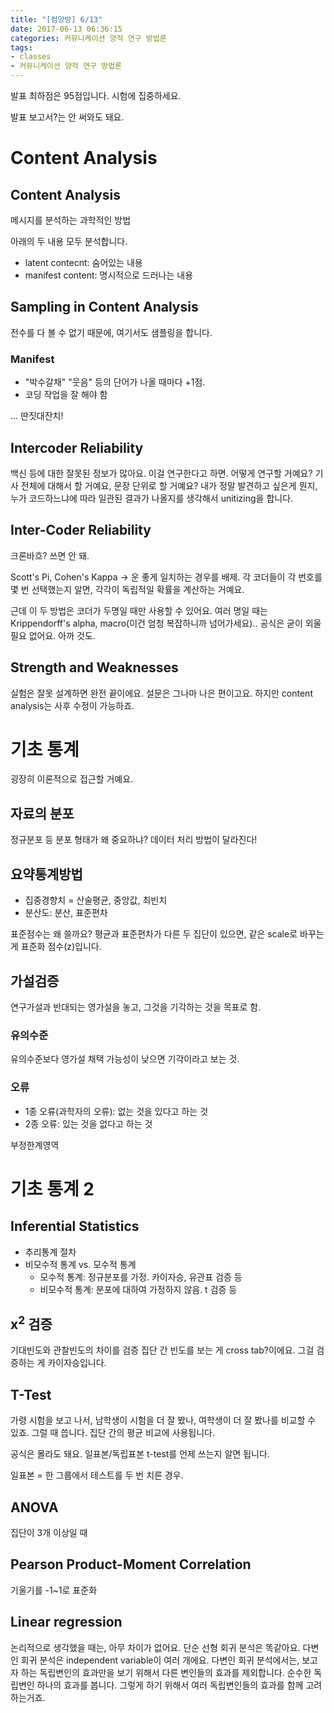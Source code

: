 ```yaml
---
title: "[컴양방] 6/13"
date: 2017-06-13 06:36:15
categories: 커뮤니케이션 양적 연구 방법론
tags:
- classes
- 커뮤니케이션 양적 연구 방법론
---
```


발표 최하점은 95점입니다.
시험에 집중하세요.

발표 보고서?는 안 써와도 돼요.

<!-- more -->

# Content Analysis

## Content Analysis

메시지를 분석하는 과학적인 방법

아래의 두 내용 모두 분석합니다.
* latent contecnt: 숨어있는 내용
* manifest content: 명시적으로 드러나는 내용


## Sampling in Content Analysis

전수를 다 볼 수 없기 때문에, 여기서도 샘플링을 합니다.

### Manifest

* "박수갈채" "웃음" 등의 단어가 나올 때마다 +1점.
* 코딩 작업을 잘 해야 함

... 딴짓대잔치!

## Intercoder Reliability

백신 등에 대한 잘못된 정보가 많아요.
이걸 연구한다고 하면.
어떻게 연구할 거예요?
기사 전체에 대해서 할 거예요, 문장 단위로 할 거예요?
내가 정말 발견하고 싶은게 뭔지, 누가 코드하느냐에 따라 일관된 결과가 나올지를 생각해서 unitizing을 합니다.

## Inter-Coder Reliability

크론바흐? 쓰면 안 돼.

Scott's Pi, Cohen's Kappa &rarr; 운 좋게 일치하는 경우를 배제.
각 코더들이 각 번호를 몇 번 선택했는지 알면,
각각이 독립적일 확률을 계산하는 거예요.

근데 이 두 방법은 코더가 두명일 때만 사용할 수 있어요.
여러 명일 때는 Krippendorff's alpha, macro(이건 엄청 복잡하니까 넘어가세요)..
공식은 굳이 외울 필요 없어요. 아까 것도.

## Strength and Weaknesses
실험은 잘못 설계하면 완전 끝이에요.
설문은 그나마 나은 편이고요.
하지만 content analysis는 사후 수정이 가능하죠.

# 기초 통계

굉장히 이론적으로 접근할 거예요.

## 자료의 분포

정규분포 등 분포 형태가 왜 중요하냐?
데이터 처리 방법이 달라진다!

## 요약통계방법

* 집중경향치 = 산술평균, 중앙값, 최빈치
* 분산도: 분산, 표준편차

표준점수는 왜 쓸까요?
평균과 표준편차가 다른 두 집단이 있으면, 같은 scale로 바꾸는 게 표준화 점수(z)입니다.

## 가설검증

연구가설과 반대되는 영가설을 놓고, 그것을 기각하는 것을 목표로 함.

### 유의수준

유의수준보다 영가설 채택 가능성이 낮으면 기각이라고 보는 것.

### 오류

* 1종 오류(과학자의 오류): 없는 것을 있다고 하는 것
* 2종 오류: 있는 것을 없다고 하는 것

부정한계영역

# 기초 통계 2

## Inferential Statistics

* 추리통계 절차
* 비모수적 통계 vs. 모수적 통계
    * 모수적 통계: 정규분포를 가정. 카이자승, 유관표 검증 등
    * 비모수적 통계: 분포에 대하여 가정하지 않음. t 검증 등

## x<sup>2</sup> 검증

기대빈도와 관찰빈도의 차이를 검증
집단 간 빈도를 보는 게 cross tab?이에요.
그걸 검증하는 게 카이자승입니다.

## T-Test

가령 시험을 보고 나서, 남학생이 시험을 더 잘 봤나, 여학생이 더 잘 봤나를 비교할 수 있죠.
그럴 때 씁니다.
집단 간의 평균 비교에 사용됩니다.

공식은 몰라도 돼요.
일표본/독립표본 t-test를 언제 쓰는지 알면 됩니다.

일표본 = 한 그룹에서 테스트를 두 번 치른 경우.

## ANOVA

집단이 3개 이상일 때

## Pearson Product-Moment Correlation

기울기를 -1~1로 표준화

## Linear regression

논리적으로 생각했을 때는, 아무 차이가 없어요.
단순 선형 회귀 분석은 똑같아요.
다변인 회귀 분석은 independent variable이 여러 개에요.
다변인 회귀 분석에서는, 보고자 하는 독립변인의 효과만을 보기 위해서 다른 변인들의 효과를 제외합니다.
순수한 독립변인 하나의 효과를 봅니다.
그렇게 하기 위해서 여러 독립변인들의 효과를 함께 고려하는거죠.




